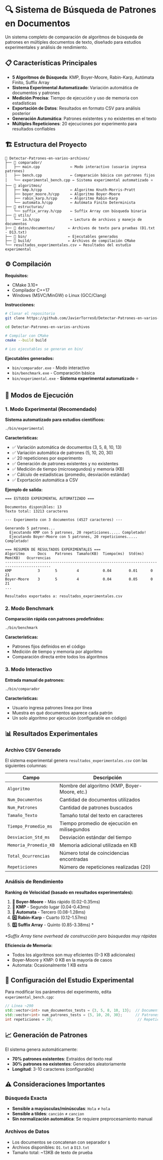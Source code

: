 # 🔍 Sistema de Búsqueda de Patrones en Documentos

Un sistema completo de comparación de algoritmos de búsqueda de patrones en múltiples documentos de texto, diseñado para estudios experimentales y análisis de rendimiento.

## 📋 Características Principales

- **5 Algoritmos de Búsqueda**: KMP, Boyer-Moore, Rabin-Karp, Autómata Finito, Suffix Array
- **Sistema Experimental Automatizado**: Variación automática de documentos y patrones
- **Medición Precisa**: Tiempo de ejecución y uso de memoria con estadísticas
- **Exportación de Datos**: Resultados en formato CSV para análisis posterior
- **Generación Automática**: Patrones existentes y no existentes en el texto
- **Múltiples Repeticiones**: 20 ejecuciones por experimento para resultados confiables

## 🏗️ Estructura del Proyecto

```
📁 Detectar-Patrones-en-varios-archivos/
├── 📁 comparador/
│   ├── main.cpp              ← Modo interactivo (usuario ingresa patrones)
│   ├── bench.cpp             ← Comparación básica con patrones fijos
│   └── experimental_bench.cpp ← Sistema experimental automatizado ⭐
├── 📁 algoritmos/
│   ├── kmp.h/cpp             ← Algoritmo Knuth-Morris-Pratt
│   ├── boyer_moore.h/cpp     ← Algoritmo Boyer-Moore
│   ├── rabin_karp.h/cpp      ← Algoritmo Rabin-Karp
│   └── automata.h/cpp        ← Autómata Finito Determinista
├── 📁 estructuras/
│   └── suffix_array.h/cpp    ← Suffix Array con búsqueda binaria
├── 📁 utils/
│   └── io.h/cpp              ← Lectura de archivos y manejo de documentos
├── 📁 datos/documentos/      ← Archivos de texto para pruebas (D1.txt - D13.txt)
├── 📁 bin/                   ← Ejecutables generados
├── 📁 build/                 ← Archivos de compilación CMake
└── resultados_experimentales.csv ← Resultados del estudio experimental
```

## ⚙️ Compilación

**Requisitos:**

- CMake 3.10+
- Compilador C++17
- Windows (MSVC/MinGW) o Linux (GCC/Clang)

**Instrucciones:**

```bash
# Clonar el repositorio
git clone https://github.com/JavierTorresO/Detectar-Patrones-en-varios-archivos.git

cd Detectar-Patrones-en-varios-archivos

# Compilar con CMake
cmake --build build

# Los ejecutables se generan en bin/
```

**Ejecutables generados:**

- `bin/comparador.exe` - Modo interactivo
- `bin/benchmark.exe` - Comparación básica
- `bin/experimental.exe` - **Sistema experimental automatizado** ⭐

## 🔬 Modos de Ejecución

### 1. Modo Experimental (Recomendado)

**Sistema automatizado para estudios científicos:**

```bash
./bin/experimental
```

**Características:**

- ✅ Variación automática de documentos (3, 5, 8, 10, 13)
- ✅ Variación automática de patrones (5, 10, 20, 30)
- ✅ 20 repeticiones por experimento
- ✅ Generación de patrones existentes y no existentes
- ✅ Medición de tiempo (microsegundos) y memoria (KB)
- ✅ Cálculo de estadísticas (promedio, desviación estándar)
- ✅ Exportación automática a CSV

**Ejemplo de salida:**

```
=== ESTUDIO EXPERIMENTAL AUTOMATIZADO ===

Documentos disponibles: 13
Texto total: 13213 caracteres

--- Experimento con 3 documentos (4527 caracteres) ---

Generando 5 patrones...
  Ejecutando KMP con 5 patrones, 20 repeticiones..... Completado!
  Ejecutando Boyer-Moore con 5 patrones, 20 repeticiones..... Completado!

=== RESUMEN DE RESULTADOS EXPERIMENTALES ===
Algoritmo      Docs    Patrones  Tamaño(KB)  Tiempo(ms)  Std(ms)   Mem(KB)   Ocurrencias
-------------------------------------------------------------------------------------------
KMP            3       5         4           0.04        0.01      0         21
Boyer-Moore    3       5         4           0.04        0.05      0         21
...

Resultados exportados a: resultados_experimentales.csv
```

### 2. Modo Benchmark

**Comparación rápida con patrones predefinidos:**

```bash
./bin/benchmark
```

**Características:**

- Patrones fijos definidos en el código
- Medición de tiempo y memoria por algoritmo
- Comparación directa entre todos los algoritmos

### 3. Modo Interactivo

**Entrada manual de patrones:**

```bash
./bin/comparador
```

**Características:**

- Usuario ingresa patrones línea por línea
- Muestra en qué documentos aparece cada patrón
- Un solo algoritmo por ejecución (configurable en código)

## 📊 Resultados Experimentales

### Archivo CSV Generado

El sistema experimental genera `resultados_experimentales.csv` con las siguientes columnas:

| Campo                 | Descripción                                   |
| --------------------- | --------------------------------------------- |
| `Algoritmo`           | Nombre del algoritmo (KMP, Boyer-Moore, etc.) |
| `Num_Documentos`      | Cantidad de documentos utilizados             |
| `Num_Patrones`        | Cantidad de patrones buscados                 |
| `Tamaño_Texto`        | Tamaño total del texto en caracteres          |
| `Tiempo_Promedio_ms`  | Tiempo promedio de ejecución en milisegundos  |
| `Desviacion_Std_ms`   | Desviación estándar del tiempo                |
| `Memoria_Promedio_KB` | Memoria adicional utilizada en KB             |
| `Total_Ocurrencias`   | Número total de coincidencias encontradas     |
| `Repeticiones`        | Número de repeticiones realizadas (20)        |

### Análisis de Rendimiento

**Ranking de Velocidad (basado en resultados experimentales):**

1. **🥇 Boyer-Moore** - Más rápido (0.02-0.35ms)
2. **🥈 KMP** - Segundo lugar (0.04-0.43ms)
3. **🥉 Automata** - Tercero (0.08-1.28ms)
4. **4️⃣ Rabin-Karp** - Cuarto (0.12-1.57ms)
5. **5️⃣ Suffix Array** - Quinto (0.85-3.38ms) \*

_\*Suffix Array tiene overhead de construcción pero búsquedas muy rápidas_

**Eficiencia de Memoria:**

- Todos los algoritmos son muy eficientes (0-3 KB adicionales)
- Boyer-Moore y KMP: 0 KB en la mayoría de casos
- Automata: Ocasionalmente 1 KB extra

## 🔧 Configuración del Estudio Experimental

Para modificar los parámetros del experimento, edita `experimental_bench.cpp`:

```cpp
// Línea ~290
std::vector<int> num_documentos_tests = {3, 5, 8, 10, 13};  // Documentos a probar
std::vector<int> num_patrones_tests = {5, 10, 20, 30};      // Patrones por experimento
int repeticiones = 20;                                       // Repeticiones por experimento
```

## 📈 Generación de Patrones

El sistema genera automáticamente:

- **70% patrones existentes**: Extraídos del texto real
- **30% patrones no existentes**: Generados aleatoriamente
- **Longitud**: 3-10 caracteres (configurable)

## ⚠️ Consideraciones Importantes

### Búsqueda Exacta

- **Sensible a mayúsculas/minúsculas**: `Hola` ≠ `hola`
- **Sensible a tildes**: `canción` ≠ `cancion`
- **Sin normalización automática**: Se requiere preprocesamiento manual

### Archivos de Datos

- Los documentos se concatenan con separador `$`
- Archivos disponibles: `D1.txt` a `D13.txt`
- Tamaño total: ~13KB de texto de prueba
